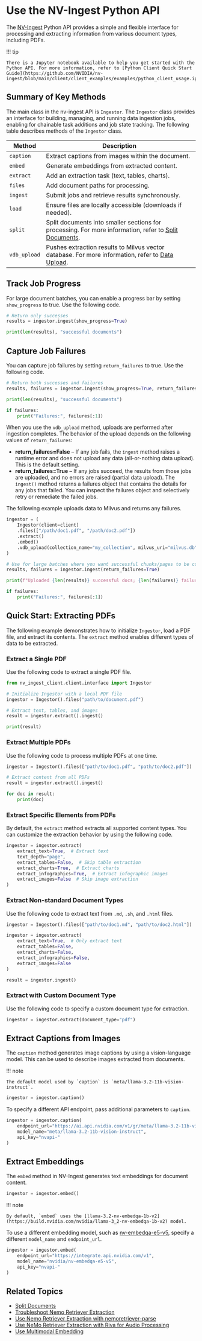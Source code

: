 # Use the NV-Ingest Python API

The [NV-Ingest](overview.md) Python API provides a simple and flexible interface for processing and extracting information from various document types, including PDFs.

!!! tip

    There is a Jupyter notebook available to help you get started with the Python API. For more information, refer to [Python Client Quick Start Guide](https://github.com/NVIDIA/nv-ingest/blob/main/client/client_examples/examples/python_client_usage.ipynb).

## Summary of Key Methods

The main class in the nv-ingest API is `Ingestor`. 
The `Ingestor` class provides an interface for building, managing, and running data ingestion jobs, enabling for chainable task additions and job state tracking. 
The following table describes methods of the `Ingestor` class.

| Method       | Description                       |
|--------------|-----------------------------------|
| `caption`    | Extract captions from images within the document. |
| `embed`      | Generate embeddings from extracted content. |
| `extract`    | Add an extraction task (text, tables, charts). |
| `files`      | Add document paths for processing. |
| `ingest`     | Submit jobs and retrieve results synchronously. |
| `load`       | Ensure files are locally accessible (downloads if needed). |
| `split`      | Split documents into smaller sections for processing. For more information, refer to [Split Documents](chunking.md). |
| `vdb_upload` | Pushes extraction results to Milvus vector database. For more information, refer to [Data Upload](data-store.md). |



## Track Job Progress

For large document batches, you can enable a progress bar by setting `show_progress` to true. 
Use the following code.

```python
# Return only successes
results = ingestor.ingest(show_progress=True)

print(len(results), "successful documents")
```



## Capture Job Failures

You can capture job failures by setting `return_failures` to true. 
Use the following code.

```python
# Return both successes and failures
results, failures = ingestor.ingest(show_progress=True, return_failures=True)

print(len(results), "successful documents")

if failures:
    print("Failures:", failures[:1])
```

When you use the `vdb_upload` method, uploads are performed after ingestion completes. 
The behavior of the upload depends on the following values of `return_failures`:

- **return_failures=False** – If any job fails, the `ingest` method raises a runtime error and does not upload any data (all-or-nothing data upload). This is the default setting.
- **return_failures=True** – If any jobs succeed, the results from those jobs are uploaded, and no errors are raised (partial data upload). The `ingest()` method returns a failures object that contains the details for any jobs that failed. You can inspect the failures object and selectively retry or remediate the failed jobs.


The following example uploads data to Milvus and returns any failures.

```python
ingestor = (
    Ingestor(client=client)
    .files(["/path/doc1.pdf", "/path/doc2.pdf"])
    .extract()
    .embed()
    .vdb_upload(collection_name="my_collection", milvus_uri="milvus.db")
)

# Use for large batches where you want successful chunks/pages to be committed, while collecting detailed diagnostics for failures.
results, failures = ingestor.ingest(return_failures=True)

print(f"Uploaded {len(results)} successful docs; {len(failures)} failures")

if failures:
    print("Failures:", failures[:1])
```



## Quick Start: Extracting PDFs

The following example demonstrates how to initialize `Ingestor`, load a PDF file, and extract its contents.
The `extract` method enables different types of data to be extracted.

### Extract a Single PDF

Use the following code to extract a single PDF file.

```python
from nv_ingest_client.client.interface import Ingestor

# Initialize Ingestor with a local PDF file
ingestor = Ingestor().files("path/to/document.pdf")

# Extract text, tables, and images
result = ingestor.extract().ingest()

print(result)
```

### Extract Multiple PDFs

Use the following code to process multiple PDFs at one time.

```python
ingestor = Ingestor().files(["path/to/doc1.pdf", "path/to/doc2.pdf"])

# Extract content from all PDFs
result = ingestor.extract().ingest()

for doc in result:
    print(doc)
```

### Extract Specific Elements from PDFs

By default, the `extract` method extracts all supported content types. 
You can customize the extraction behavior by using the following code.

```python
ingestor = ingestor.extract(
    extract_text=True,  # Extract text
    text_depth="page",
    extract_tables=False,  # Skip table extraction
    extract_charts=True,  # Extract charts
    extract_infographics=True,  # Extract infographic images
    extract_images=False  # Skip image extraction
)
```

### Extract Non-standard Document Types

Use the following code to extract text from `.md`, `.sh`, and `.html` files.

```python
ingestor = Ingestor().files(["path/to/doc1.md", "path/to/doc2.html"])

ingestor = ingestor.extract(
    extract_text=True,  # Only extract text
    extract_tables=False,
    extract_charts=False,
    extract_infographics=False,
    extract_images=False
)

result = ingestor.ingest()
```


### Extract with Custom Document Type

Use the following code to specify a custom document type for extraction.

```python
ingestor = ingestor.extract(document_type="pdf")
```



## Extract Captions from Images

The `caption` method generates image captions by using a vision-language model. 
This can be used to describe images extracted from documents.

!!! note

    The default model used by `caption` is `meta/llama-3.2-11b-vision-instruct`.

```python
ingestor = ingestor.caption()
```

To specify a different API endpoint, pass additional parameters to `caption`.

```python
ingestor = ingestor.caption(
    endpoint_url="https://ai.api.nvidia.com/v1/gr/meta/llama-3.2-11b-vision-instruct/chat/completions",
    model_name="meta/llama-3.2-11b-vision-instruct",
    api_key="nvapi-"
)
```



## Extract Embeddings

The `embed` method in NV-Ingest generates text embeddings for document content.

```python
ingestor = ingestor.embed()
```

!!! note

    By default, `embed` uses the [llama-3.2-nv-embedqa-1b-v2](https://build.nvidia.com/nvidia/llama-3_2-nv-embedqa-1b-v2) model.

To use a different embedding model, such as [nv-embedqa-e5-v5](https://build.nvidia.com/nvidia/nv-embedqa-e5-v5), specify a different `model_name` and `endpoint_url`.

```python
ingestor = ingestor.embed(
    endpoint_url="https://integrate.api.nvidia.com/v1",
    model_name="nvidia/nv-embedqa-e5-v5",
    api_key="nvapi-"
)
```



## Related Topics

- [Split Documents](chunking.md)
- [Troubleshoot Nemo Retriever Extraction](troubleshoot.md)
- [Use Nemo Retriever Extraction with nemoretriever-parse](nemoretriever-parse.md)
- [Use NeMo Retriever Extraction with Riva for Audio Processing](nemoretriever-parse.md)
- [Use Multimodal Embedding](vlm-embed.md)
